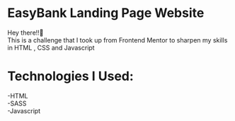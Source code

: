 # EasyBank Landing Page Website
Hey there!!👋<br>
This is a challenge that I took up from Frontend Mentor to sharpen my skills in HTML , CSS and Javascript

# Technologies I Used:
-HTML<br>
-SASS<br>
-Javascript<br>
